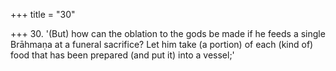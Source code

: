 +++
title = "30"

+++
30. '(But) how can the oblation to the gods be made if he feeds a single Brāhmaṇa at a funeral sacrifice? Let him take (a portion) of each (kind of) food that has been prepared (and put it) into a vessel;'
